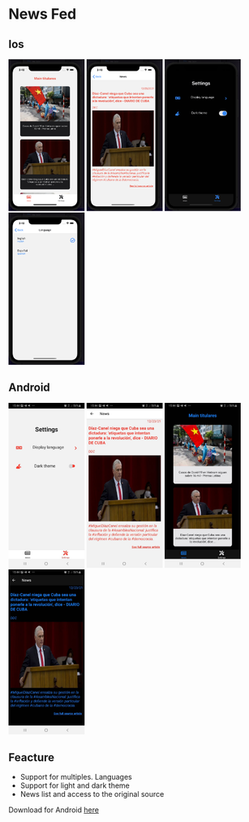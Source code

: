 # News Fed
## Ios
<img src="data/images/ios.png" alt="drawing" width="150"/>
<img src="data/images/ios1.png" alt="drawing" width="150"/>
<img src="data/images/ios2.png" alt="drawing" width="150"/>
<img src="data/images/ios3.png" alt="drawing" width="150"/>

## Android
<img src="data/images/android.jpeg" alt="drawing" width="150"/>
<img src="data/images/android1.jpeg" alt="drawing" width="150"/>
<img src="data/images/android2.jpeg" alt="drawing" width="150"/>
<img src="data/images/android3.jpeg" alt="drawing" width="150"/>

## Feacture
- Support for multiples. Languages
- Support for light and dark theme
- News list and access to the original source

Download for Android [here](data/apk/app-release.apk)